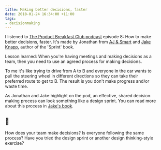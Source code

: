 ```yaml
---
title: Making better decisions, faster
date: 2018-01-24 16:34:00 +11:00
tags:
- decisionmaking
---
```


I listened to [The Product Breakfast Club podcast](https://rss.simplecast.com/podcasts/3985/rss) episode 8: How to make better decisions, faster. It's made by Jonathan from [AJ & Smart](https://ajsmart.com) and [Jake Knapp](https://jakeknapp.com), author of the 'Sprint' book.

Lesson learned: When you're having meetings and making decisions as a team, then you need to use an agreed process for making decisions.

To me it's like trying to drive from A to B and everyone in the car wants to pull the steering wheel in different directions so they can take their preferred route to get to B. The result is you don't make progress and/or waste time.

As Jonathan and Jake highlight on the pod, an effective, shared decision making process can look something like a design sprint. You can read more about this process in [Jake's book](https://www.thesprintbook.com).

## 🤔
How does your team make decisions? Is everyone following the same process? Have you tried the design sprint or another design thinking-style exercise?
